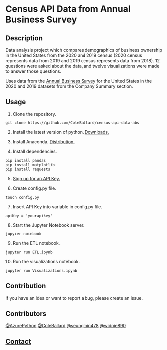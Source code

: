 # Census API Data from Annual Business Survey

## **Description**

Data analysis project which compares demographics of business ownership in the United States from the 2020 and 2019 census (2020 census represents data from 2019 and 2019 census represents data from 2018). 12 questions were asked about the data, and twelve visualizations were made to answer those questions.

Uses data from the [Annual Business Survey](https://www.census.gov/data/developers/data-sets/abs.2019.html) for the United States in the 2020 and 2019 datasets from the Company Summary section.

## **Usage**

1. Clone the repository.

```shell
git clone https://github.com/ColeBallard/census-api-data-abs
```

2. Install the latest version of python. [Downloads.](https://www.python.org/downloads/)

3. Install Anaconda. [Distribution.](https://www.anaconda.com/products/distribution)

4. Install dependencies.

```shell
pip install pandas
pip install matplotlib
pip install requests
```

5. [Sign up for an API Key.](https://api.census.gov/data/key_signup.html)

6. Create config.py file.

```shell
touch config.py
```

7. Insert API Key into variable in config.py file.

```dosini
apiKey = 'yourapikey'
```

8. Start the Jupyter Notebook server.

```shell
jupyter notebook
```

9. Run the ETL notebook.

```shell
jupyter run ETL.ipynb
```

10. Run the visualizations notebook.

```shell
jupyter run Visualizations.ipynb
```

## **Contribution**

If you have an idea or want to report a bug, please create an issue.

## **Contributors**
[@AzurePython](https://github.com/AzurePython)
[@ColeBallard](https://github.com/ColeBallard)
[@seungmin478](https://github.com/seungmin478)
[@widnie890](https://github.com/widnie890)

## **[Contact](https://coleb.io/contact)**
